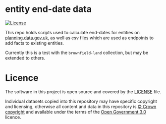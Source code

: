 # entity end-date data

[![License](https://img.shields.io/github/license/mashape/apistatus.svg)](https://github.com/digital-land/XXX/blob/main/LICENSE)

This repo holds scripts used to calculate end-dates for entities on [planning.data.gov.uk](https://www.planning.data.gov.uk), as well as csv files which are used as endpoints to add facts to existing entities.

Currently this is a test with the `brownfield-land` collection, but may be extended to others.


# Licence

The software in this project is open source and covered by the [LICENSE](LICENSE) file.

Individual datasets copied into this repository may have specific copyright and licensing, otherwise all content and data in this repository is
[© Crown copyright](http://www.nationalarchives.gov.uk/information-management/re-using-public-sector-information/copyright-and-re-use/crown-copyright/)
and available under the terms of the [Open Government 3.0](https://www.nationalarchives.gov.uk/doc/open-government-licence/version/3/) licence.
